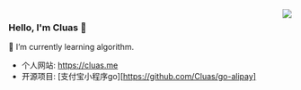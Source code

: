 
<img align="right" src="https://github-readme-stats.vercel.app/api?username=Cluas&show_icons=true&icon_color=805AD5&text_color=718096&bg_color=ffffff&hide_title=true" />

### Hello, I'm Cluas 👋

🌱 I’m currently learning algorithm.

- 个人网站: https://cluas.me
- 开源项目: [支付宝小程序go][https://github.com/Cluas/go-alipay]
